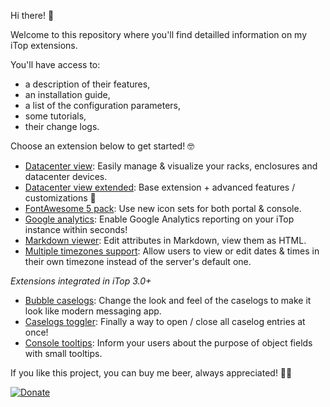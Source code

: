 Hi there! 👋

Welcome to this repository where you'll find detailled information on my iTop extensions.

You'll have access to:

  * a description of their features,
  * an installation guide,
  * a list of the configuration parameters,
  * some tutorials,
  * their change logs.

Choose an extension below to get started! 🤓

  * [Datacenter view](molkobain-datacenter-view): Easily manage & visualize your racks, enclosures and datacenter devices.
  * [Datacenter view extended](molkobain-datacenter-view-extended): Base extension + advanced features / customizations 🚀
  * [FontAwesome 5 pack](molkobain-fontawesome5-pack): Use new icon sets for both portal & console.
  * [Google analytics](molkobain-google-analytics): Enable Google Analytics reporting on your iTop instance within seconds!
  * [Markdown viewer](molkobain-markdown-viewer): Edit attributes in Markdown, view them as HTML.
  * [Multiple timezones support](molkobain-multiple-timezones-support): Allow users to view or edit dates & times in their own timezone instead of the server's default one.

_Extensions integrated in iTop 3.0+_

* [Bubble caselogs](molkobain-bubble-caselogs): Change the look and feel of the caselogs to make it look like modern messaging app.
* [Caselogs toggler](molkobain-caselogs-toggler): Finally a way to open / close all caselog entries at once!
* [Console tooltips](molkobain-console-tooltips): Inform your users about the purpose of object fields with small tooltips.

If you like this project, you can buy me beer, always appreciated! 🍻😁

[![Donate](https://img.shields.io/static/v1?label=Donate&message=Molkobain%20I/O&color=green&style=flat&logo=paypal)](https://www.paypal.com/cgi-bin/webscr?cmd=_s-xclick&hosted_button_id=BZR88J33D4RG6&source=url)
